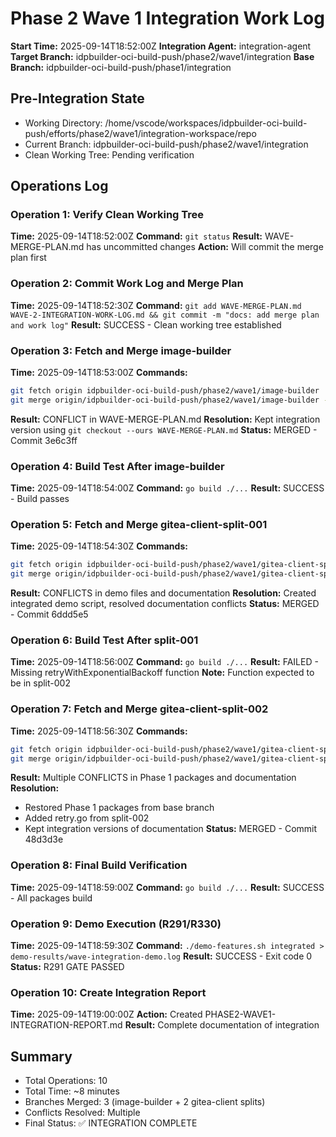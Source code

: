 # Phase 2 Wave 1 Integration Work Log
**Start Time:** 2025-09-14T18:52:00Z
**Integration Agent:** integration-agent
**Target Branch:** idpbuilder-oci-build-push/phase2/wave1/integration
**Base Branch:** idpbuilder-oci-build-push/phase1/integration

## Pre-Integration State
- Working Directory: /home/vscode/workspaces/idpbuilder-oci-build-push/efforts/phase2/wave1/integration-workspace/repo
- Current Branch: idpbuilder-oci-build-push/phase2/wave1/integration
- Clean Working Tree: Pending verification

## Operations Log

### Operation 1: Verify Clean Working Tree
**Time:** 2025-09-14T18:52:00Z
**Command:** `git status`
**Result:** WAVE-MERGE-PLAN.md has uncommitted changes
**Action:** Will commit the merge plan first

### Operation 2: Commit Work Log and Merge Plan
**Time:** 2025-09-14T18:52:30Z
**Command:** `git add WAVE-MERGE-PLAN.md WAVE-2-INTEGRATION-WORK-LOG.md && git commit -m "docs: add merge plan and work log"`
**Result:** SUCCESS - Clean working tree established

### Operation 3: Fetch and Merge image-builder
**Time:** 2025-09-14T18:53:00Z
**Commands:**
```bash
git fetch origin idpbuilder-oci-build-push/phase2/wave1/image-builder
git merge origin/idpbuilder-oci-build-push/phase2/wave1/image-builder --no-ff
```
**Result:** CONFLICT in WAVE-MERGE-PLAN.md
**Resolution:** Kept integration version using `git checkout --ours WAVE-MERGE-PLAN.md`
**Status:** MERGED - Commit 3e6c3ff

### Operation 4: Build Test After image-builder
**Time:** 2025-09-14T18:54:00Z
**Command:** `go build ./...`
**Result:** SUCCESS - Build passes

### Operation 5: Fetch and Merge gitea-client-split-001
**Time:** 2025-09-14T18:54:30Z
**Commands:**
```bash
git fetch origin idpbuilder-oci-build-push/phase2/wave1/gitea-client-split-001
git merge origin/idpbuilder-oci-build-push/phase2/wave1/gitea-client-split-001 --no-ff
```
**Result:** CONFLICTS in demo files and documentation
**Resolution:** Created integrated demo script, resolved documentation conflicts
**Status:** MERGED - Commit 6ddd5e5

### Operation 6: Build Test After split-001
**Time:** 2025-09-14T18:56:00Z
**Command:** `go build ./...`
**Result:** FAILED - Missing retryWithExponentialBackoff function
**Note:** Function expected to be in split-002

### Operation 7: Fetch and Merge gitea-client-split-002
**Time:** 2025-09-14T18:56:30Z
**Commands:**
```bash
git fetch origin idpbuilder-oci-build-push/phase2/wave1/gitea-client-split-002
git merge origin/idpbuilder-oci-build-push/phase2/wave1/gitea-client-split-002 --no-ff
```
**Result:** Multiple CONFLICTS in Phase 1 packages and documentation
**Resolution:**
- Restored Phase 1 packages from base branch
- Added retry.go from split-002
- Kept integration versions of documentation
**Status:** MERGED - Commit 48d3d3e

### Operation 8: Final Build Verification
**Time:** 2025-09-14T18:59:00Z
**Command:** `go build ./...`
**Result:** SUCCESS - All packages build

### Operation 9: Demo Execution (R291/R330)
**Time:** 2025-09-14T18:59:30Z
**Command:** `./demo-features.sh integrated > demo-results/wave-integration-demo.log`
**Result:** SUCCESS - Exit code 0
**Status:** R291 GATE PASSED

### Operation 10: Create Integration Report
**Time:** 2025-09-14T19:00:00Z
**Action:** Created PHASE2-WAVE1-INTEGRATION-REPORT.md
**Result:** Complete documentation of integration

## Summary
- Total Operations: 10
- Total Time: ~8 minutes
- Branches Merged: 3 (image-builder + 2 gitea-client splits)
- Conflicts Resolved: Multiple
- Final Status: ✅ INTEGRATION COMPLETE